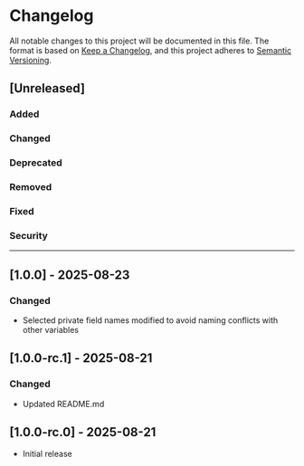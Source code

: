 # Changelog

All notable changes to this project will be documented in this file.
The format is based on [Keep a Changelog](https://keepachangelog.com/en/1.1.0/), and this project adheres to [Semantic Versioning](https://semver.org/spec/v2.0.0.html).

## [Unreleased]

### Added

### Changed

### Deprecated

### Removed

### Fixed

### Security

---

## [1.0.0] - 2025-08-23

### Changed

- Selected private field names modified to avoid naming conflicts with other variables


## [1.0.0-rc.1] - 2025-08-21

### Changed

- Updated README.md


## [1.0.0-rc.0] - 2025-08-21

- Initial release
